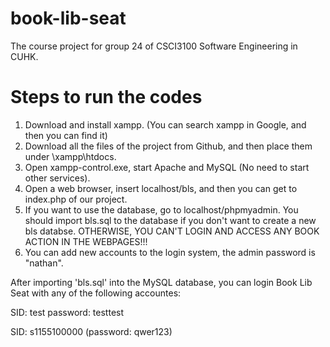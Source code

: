 # book-lib-seat
The course project for group 24 of CSCI3100 Software Engineering in CUHK.

# Steps to run the codes
1. Download and install xampp. (You can search xampp in Google, and then you can find it)
2. Download all the files of the project from Github, and then place them under \xampp\htdocs.
3. Open xampp-control.exe, start Apache and MySQL (No need to start other services).
4. Open a web browser, insert localhost/bls, and then you can get to index.php of our project.
5. If you want to use the database, go to localhost/phpmyadmin. You should import bls.sql to the database if you don't want to create a new bls databse. OTHERWISE, YOU CAN'T LOGIN AND ACCESS ANY BOOK ACTION IN THE WEBPAGES!!!
6. You can add new accounts to the login system, the admin password is "nathan".

After importing 'bls.sql' into the MySQL database, you can login Book Lib Seat with any of the following accountes:

SID: test    password: testtest

SID: s1155100000 (password: qwer123)
